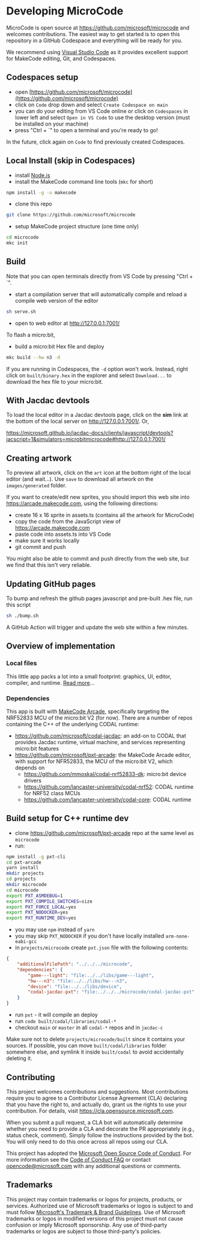 # Developing MicroCode

MicroCode is open source at https://github.com/microsoft/microcode and welcomes contributions.
The easiest way to get started is to open this repository in a GitHub Codespace and everything will be ready for you.

We recommend using [Visual Studio Code](https://code.visualstudio.com/) as it provides excellent support
for MakeCode editing, Git, and Codespaces.

## Codespaces setup

-   open [https://github.com/microsoft/microcode](https://github.com/microsoft/microcode)
-   click on `Code` drop down and select `Create Codespace on main`
-   you can do your editing from VS Code online or click on `Codespaces` in lower left and select `Open in VS Code` to use the desktop version (must be installed on your machine)
-   press "Ctrl + `" to open a terminal and you're ready to go!

In the future, click again on `Code` to find previously created Codespaces.

## Local Install (skip in Codespaces)

-   install [Node.js](https://nodejs.org/en/)
-   install the MakeCode command line tools (`mkc` for short)

```bash
npm install -g -u makecode
```

-   clone this repo

```bash
git clone https://github.com/microsoft/microcode
```

-   setup MakeCode project structure (one time only)

```bash
cd microcode
mkc init
```

## Build

Note that you can open terminals directly from VS Code by pressing "Ctrl + `".

-   start a compilation server that will automatically compile and reload
    a compile web version of the editor

```bash
sh serve.sh
```

-   open to web editor at http://127.0.0.1:7001/

To flash a micro:bit,

-   build a micro:bit Hex file and deploy

```bash
mkc build --hw n3 -d
```

If you are running in Codespaces, the `-d` option won't work. Instead, right click on `built/binary.hex` in the explorer and select `Download...` to download the hex file to your micro:bit.

## With Jacdac devtools

To load the local editor in a Jacdac devtools page, click on the **sim** link at the bottom
of the local server on http://127.0.0.1:7001/. Or,

https://microsoft.github.io/jacdac-docs/clients/javascript/devtools?jacscript=1&simulators=microbitmicrocode#http://127.0.0.1:7001/

## Creating artwork

To preview all artwork, click on the `art` icon at the bottom right of the local editor (and wait...). Use `save` to download all artwork on the `images/generated` folder.

If you want to create/edit new sprites, you should import this web site into https://arcade.makecode.com, using the following directions:

-   create 16 x 16 sprite in assets.ts (contains all the artwork for MicroCode)
-   copy the code from the JavaScript view of https://arcade.makecode.com
-   paste code into assets.ts into VS Code
-   make sure it works locally
-   git commit and push

You might also be able to commit and push directly from the web site, but we find that this isn't very reliable.

## Updating GitHub pages

To bump and refresh the github pages javascript and pre-built .hex file, run this script

```bash
sh ./bump.sh
```

A GitHub Action will trigger and update the web site within a few minutes.

## Overview of implementation

### Local files

This little app packs a lot into a small footprint: graphics, UI, editor, compiler, and runtime. [Read more](./codereview.md)...

### Dependencies

This app is built with [MakeCode Arcade](https://arcade.makecode.com/beta), specifically targeting the NRF52833 MCU of the micro:bit V2 (for now). There are a number of repos containing the C++ of the underlying CODAL runtime:

-   https://github.com/microsoft/codal-jacdac: an add-on to CODAL that provides Jacdac runtime, virtual machine, and services representing micro:bit features
-   https://github.com/microsoft/pxt-arcade: the MakeCode Arcade editor, with support for NFR52833, the MCU of the micro:bit V2, which depends on
    -   https://github.com/mmoskal/codal-nrf52833-dk: micro:bit device drivers
    -   https://github.com/lancaster-university/codal-nrf52: CODAL runtime for NRF52 class MCUs
    -   https://github.com/lancaster-university/codal-core: CODAL runtime

## Build setup for C++ runtime dev

-   clone https://github.com/microsoft/pxt-arcade repo at the same level as `microcode`
-   run:

```bash
npm install -g pxt-cli
cd pxt-arcade
yarn install
mkdir projects
cd projects
mkdir microcode
cd microcode
export PXT_ASMDEBUG=1
export PXT_COMPILE_SWITCHES=size
export PXT_FORCE_LOCAL=yes
export PXT_NODOCKER=yes
export PXT_RUNTIME_DEV=yes
```

-   you may use `npm` instead of `yarn`
-   you may skip `PXT_NODOCKER` if you don't have locally installed `arm-none-eabi-gcc`
-   in `projects/microcode` create `pxt.json` file with the following contents:

```json
{
    "additionalFilePath": "../../../microcode",
    "dependencies": {
        "game---light": "file:../../libs/game---light",
        "hw---n3": "file:../../libs/hw---n3",
        "device": "file:../../libs/device",
        "codal-jacdac-pxt": "file:../../../microcode/codal-jacdac-pxt"
    }
}
```

-   run `pxt` - it will compile an deploy
-   run `code built/codal/libraries/codal-*`
-   checkout `main` or `master` in all `codal-*` repos and in `jacdac-c`

Make sure not to delete `projects/microcode/built` since it contains your sources.
If possible, you can move `built/codal/libraries` folder somewhere else, and symlink it inside `built/codal`
to avoid accidentally deleting it.

## Contributing

This project welcomes contributions and suggestions. Most contributions require you to agree to a
Contributor License Agreement (CLA) declaring that you have the right to, and actually do, grant us
the rights to use your contribution. For details, visit https://cla.opensource.microsoft.com.

When you submit a pull request, a CLA bot will automatically determine whether you need to provide
a CLA and decorate the PR appropriately (e.g., status check, comment). Simply follow the instructions
provided by the bot. You will only need to do this once across all repos using our CLA.

This project has adopted the [Microsoft Open Source Code of Conduct](https://opensource.microsoft.com/codeofconduct/).
For more information see the [Code of Conduct FAQ](https://opensource.microsoft.com/codeofconduct/faq/) or
contact [opencode@microsoft.com](mailto:opencode@microsoft.com) with any additional questions or comments.

## Trademarks

This project may contain trademarks or logos for projects, products, or services. Authorized use of Microsoft
trademarks or logos is subject to and must follow
[Microsoft's Trademark & Brand Guidelines](https://www.microsoft.com/en-us/legal/intellectualproperty/trademarks/usage/general).
Use of Microsoft trademarks or logos in modified versions of this project must not cause confusion or imply Microsoft sponsorship.
Any use of third-party trademarks or logos are subject to those third-party's policies.
